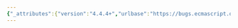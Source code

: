 ```yaml
---
{"_attributes":{"version":"4.4.4+","urlbase":"https://bugs.ecmascript.org/","maintainer":"dherman@mozilla.com"},"bug":{"bug_id":1678,"creation_ts":"2013-07-31 06:34:00 -0700","short_desc":"15.13.7.1: Typo \"isLittleEndean\" -> \"isLittleEndian\"","delta_ts":"2013-08-23 08:22:54 -0700","product":"Draft for 6th Edition","component":"editorial issue","version":"Rev 16: July 15, 2013 Draft","rep_platform":"All","op_sys":"All","bug_status":"RESOLVED","resolution":"FIXED","priority":"Normal","bug_severity":"normal","everconfirmed":true,"reporter":{"uid":"andrebargull","name":"André Bargull"},"assigned_to":{"uid":"allen","name":"Allen Wirfs-Brock"},"long_desc":[{"commentid":4653,"comment_count":0,"who":{"uid":"andrebargull","name":"André Bargull"},"bug_when":"2013-07-31 06:34:16 -0700","thetext":"15.13.7.1 GetViewValue(), step 17. Change \"isLittleEndean\" to \"isLittleEndian\""},{"commentid":4654,"comment_count":1,"who":{"uid":"andrebargull","name":"André Bargull"},"bug_when":"2013-07-31 06:35:24 -0700","thetext":"15.13.7.1 SetViewValue(), step 17. Change \"isLittleEndean\" to \"isLittleEndian\"\n\n15.13.7.1 SetViewValue(), step 17. Add comma between \"value\" and \"isLittleEndian\""},{"commentid":4686,"comment_count":2,"who":{"uid":"allen","name":"Allen Wirfs-Brock"},"bug_when":"2013-08-01 13:31:01 -0700","thetext":"fixed in rev17 editor's draft\n\nall \"Endean\" replaced with \"Endian\""},{"commentid":5116,"comment_count":3,"who":{"uid":"allen","name":"Allen Wirfs-Brock"},"bug_when":"2013-08-23 08:22:54 -0700","thetext":"fixed in rev17, August 23, 2013 draft"}]}}
---
```

